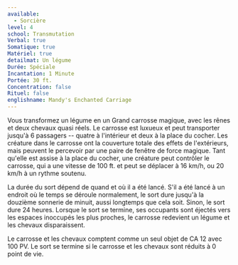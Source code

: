 ```yaml
---
available:
  - Sorcière
level: 4
school: Transmutation
Verbal: true
Somatique: true
Matériel: true
detailmat: Un légume
Durée: Spéciale
Incantation: 1 Minute
Portée: 30 ft.
Concentration: false
Rituel: false
englishname: Mandy's Enchanted Carriage
---
```

Vous transformez un légume en un Grand carrosse magique, avec les rênes et deux chevaux quasi réels. Le carrosse est luxueux et peut transporter jusqu'à 6 passagers -- quatre à l'intérieur et deux à la place du cocher. Les créature dans le carrosse ont la couverture totale des effets de l'extérieurs, mais peuvent le percevoir par une paire de fenêtre de force magique. Tant qu'elle est assise à la place du cocher, une créature peut contrôler le carrosse, qui a une vitesse de 100 ft. et peut se déplacer à 16 km/h, ou 20 km/h à un rythme soutenu.

La durée du sort dépend de quand et où il a été lancé. S'il a été lancé à un endroit où le temps se déroule normalement, le sort dure jusqu'à la douzième sonnerie de minuit, aussi longtemps que cela soit. Sinon, le sort dure 24 heures. Lorsque le sort se termine, ses occupants sont éjectés vers les espaces inoccupés les plus proches, le carrosse redevient un légume et les chevaux disparaissent. 

Le carrosse et les chevaux comptent comme un seul objet de CA 12 avec 100 PV. Le sort se termine si le carrosse et les chevaux sont réduits à 0 point de vie.
